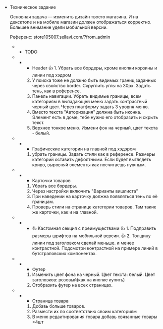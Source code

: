 * Техническое задание

    Основная задача — изменить дизайн твоего магазина. И на дексктопе и на мобиле магазин должен отображаться корректно. Большее внимание удели мобильной версии. 
    
    Референс: store105007.sellavi.com/?from_admin

    * * TODO: 
    * * * Header
        👍 1. Убрать все бордеры, кроме кнопки корзины и линии под хэдром
        2. У поиска тоже не должно быть видимых границ заданных через свойство border. Скруглить углы на 30px. Задать тень, как в референсе. 
        3. Панель навигации. Убрать видимые границы, всем категориям в выпадающей меню задать контрастный черный цвет. Через платформу задать 3 уровня меню. 
        4. Вместо текста "Авторизация" должна быть иконка. Элемент есть в доме, тебе нужно его отобразить и скрыть текст.
        5. Верхнее тонкое меню. Измени фон на черный, цвет текста - белый. 

    * * * Графические категории на главной под хэдэром
        1. убрать границы. Задать стили как в референсе. Размеры категорий оставить дефолтными. Если будет выглядеть криво, выровняй элементы как посчитаешь нужным.

    * * * Карточки товаров
        1. Убрать все бордеры.
        2. Через настройки включить "Варианты вишлиста"
        3. При наведении на карточку должна появляться тень по её границам.
        4. Проверь стили на странице категории товаров. Там такие же карточки, как и на главной. 

    * * * 👍 Кастомная секция с преимуществами 
        👍 1. Подправить размеры шрифтов на мобильной версии. 
        👍 2. Толщину линии под заголовком сделай меньше. и менее контрастной. Подсмотри контрастной на примере линий в бутстраповских компонентах. 

    * * * Футер
        1. Изменить цвет фона на черный. Цвет текста: белый. Цвет заголовков: розовый(как на кнопке купить)
        2. Отобразить футер на всех страницах. 

    * * * Страница товара
        1. Добавь больше товаров. 
        2. Размести их по соответствию своим категориям
        3. В меню редактирования товара добавь связанные товары >4шт
    
        